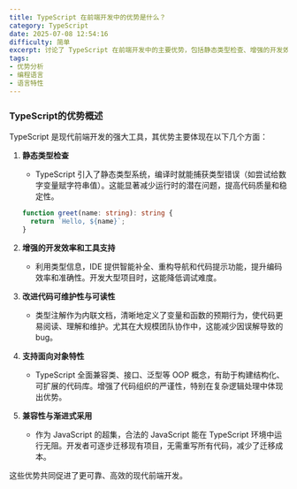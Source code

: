 ```yaml
---
title: TypeScript 在前端开发中的优势是什么？
category: TypeScript
date: 2025-07-08 12:54:16
difficulty: 简单
excerpt: 讨论了 TypeScript 在前端开发中的主要优势，包括静态类型检查、增强的开发效率和工具支持。
tags:
- 优势分析
- 编程语言
- 语言特性
---
```

### TypeScript的优势概述  
TypeScript 是现代前端开发的强大工具，其优势主要体现在以下几个方面：  

1. **静态类型检查**  
   - TypeScript 引入了静态类型系统，编译时就能捕获类型错误（如尝试给数字变量赋字符串值）。这能显著减少运行时的潜在问题，提高代码质量和稳定性。  
   ```typescript
   function greet(name: string): string {
     return `Hello, ${name}`;
   }
   ```  
   
2. **增强的开发效率和工具支持**  
   - 利用类型信息，IDE 提供智能补全、重构导航和代码提示功能，提升编码效率和准确性。开发大型项目时，这能降低调试难度。  

3. **改进代码可维护性与可读性**  
   - 类型注解作为内联文档，清晰地定义了变量和函数的预期行为，使代码更易阅读、理解和维护。尤其在大规模团队协作中，这能减少因误解导致的 bug。  

4. **支持面向对象特性**  
   - TypeScript 全面兼容类、接口、泛型等 OOP 概念，有助于构建结构化、可扩展的代码库。增强了代码组织的严谨性，特别在复杂逻辑处理中体现出优势。  

5. **兼容性与渐进式采用**  
   - 作为 JavaScript 的超集，合法的 JavaScript 能在 TypeScript 环境中运行无阻。开发者可逐步迁移现有项目，无需重写所有代码，减少了迁移成本。  

这些优势共同促进了更可靠、高效的现代前端开发。
